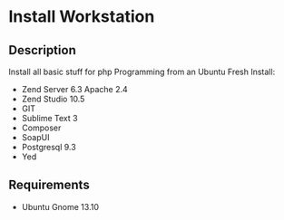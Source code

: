 Install Workstation
===================

Description
-----------

Install all basic stuff for php Programming from an Ubuntu Fresh Install:

* Zend Server 6.3 Apache 2.4
* Zend Studio 10.5
* GIT
* Sublime Text 3
* Composer
* SoapUI
* Postgresql 9.3
* Yed


Requirements
------------

* Ubuntu Gnome 13.10
